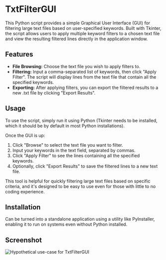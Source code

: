# TxtFilterGUI

This Python script provides a simple Graphical User Interface (GUI) for filtering large text files based on user-specified keywords. Built with Tkinter, the script allows users to apply multiple keyword filters to a chosen text file and view the resulting filtered lines directly in the application window.

## Features

- **File Browsing:** Choose the text file you wish to apply filters to.
- **Filtering:** Input a comma-separated list of keywords, then click "Apply Filter". The script will display lines from the text file that contain all the specified keywords.
- **Exporting:** After applying filters, you can export the filtered results to a new .txt file by clicking "Export Results".

## Usage

To use the script, simply run it using Python (Tkinter needs to be installed, which it should be by default in most Python installations).

Once the GUI is up:

1. Click "Browse" to select the text file you want to filter.
2. Input your keywords in the text field, separated by commas.
3. Click "Apply Filter" to see the lines containing all the specified keywords.
4. Optionally, click "Export Results" to save the filtered lines to a new text file.

This tool is helpful for quickly filtering large text files based on specific criteria, and it's designed to be easy to use even for those with little to no coding experience.

## Installation

Can be turned into a standalone application using a utility like PyInstaller, enabling it to run on systems even without Python installed.

## Screenshot

![Hypothetical use-case for TxtFilterGUI](https://i.imgur.com/Xyi7mGZ.png)

